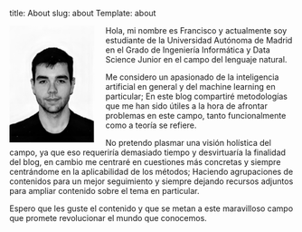 title: About
slug: about
Template: about

<img src="/images/photo.png" align="left" width="150" style="padding-right:20px;"/>
Hola, mi nombre es Francisco y actualmente soy estudiante de la Universidad Autónoma de Madrid en el Grado de Ingeniería Informática y Data Science Junior en el campo del lenguaje natural.

Me considero un apasionado de la inteligencia artificial en general y del machine learning en particular; En este blog compartiré metodologías que me han sido útiles a la hora de afrontar problemas en este campo, tanto funcionalmente como a teoría se refiere.

No pretendo plasmar una visión holística del campo, ya que eso requeriría demasiado tiempo y desvirtuaría la finalidad del blog, en cambio me centraré en cuestiones más concretas y siempre centrándome en la aplicabilidad de los métodos; Haciendo agrupaciones de contenidos para un mejor seguimiento y siempre dejando recursos adjuntos para ampliar contenido sobre el tema en particular.

Espero que les guste el contenido y que se metan a este maravilloso campo que promete revolucionar el mundo que conocemos.
<br clear="left"/>